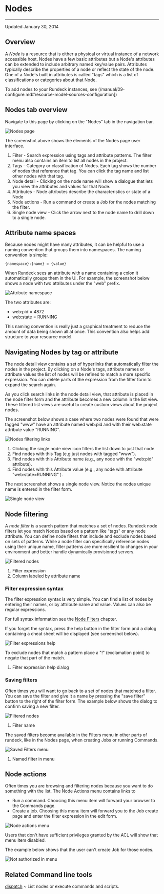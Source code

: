 # Nodes

---

Updated January 30, 2014

## Overview

A _Node_ is a resource that is either a physical or virtual instance
of a network accessible host.
Nodes have a few basic attributes but a Node's attributes can be
extended to include arbitrary named key/value pairs. Attributes typically
describe the properties of a node or reflect the state of the node.
One of a Node's built in attributes is called "tags" which is a list
of classifications or categories about that Node.

To add nodes to your Rundeck instances, see (/manual/09-configure.md#resource-model-sources-configuration])

## Nodes tab overview

Navigate to this page by clicking on the "Nodes" tab in the navigation
bar.

![Nodes page](~@assets/img/fig0204-a.png)

The screenshot above shows the elements of the Nodes page user interface.

1. Filter - Search expression using tags and attribute patterns. The filter menu also contains an item to list all nodes in the project.
2. Tags - Category or classification of Nodes. Each tag shows the number of nodes that reference that tag. You can click the tag name and list other nodes with that tag.
3. Node detail - Clicking on the node name will show a dialogue that lets you view the attributes and values for that Node.
4. Attributes - Node attributes describe the characteristics or state of a Node
5. Node actions - Run a command or create a Job for the nodes matching the filter.
6. Single node view - Click the arrow next to the node name to drill down to a single node.

## Attribute name spaces

Because nodes might have many attributes, it can be helpful to use a naming convention that groups them into namespaces. The naming convention is simple:

    {namespace}:{name} = {value}

When Rundeck sees an attribute with a name containing a colon it automatically groups them in the UI. For example, the screenshot below shows a node with two attributes under the "web" prefix.

![Attribute namespace](~@assets/img/fig0204-h.png)

The two attributes are:

- web:pid = 4872
- web:state = RUNNING

This naming convention is really just a graphical treatment to reduce the amount of data being shown all at once. This convention also helps add structure to your resource model.

## Navigating Nodes by tag or attribute

The node detail view contains a set of hyperlinks that automatically filter
the nodes in the project.
By clicking on a Node's tags, attribute names or attribute values the list of nodes will be refined to match a more specific expression.
You can delete parts of the expression from the filter form to expand the search again.

As you click search links in the node detail view, that attribute is placed in the node filter form and the attribute becomes a new column in the list view.
These filtered list views are useful to create custom views about the project nodes.

The screenshot below shows a case where two nodes were found that were tagged "www" have an attribute named web:pid and with their web:state attribute value "RUNNING".

![Nodes filtering links](~@assets/img/fig0204-b.png)

1. Clicking the single node view icon filters the list down to just that node.
2. Find nodes with this Tag (e,g just nodes with tagged "www").
3. Find nodes with this Attribute name (e.g., any node with the "web:pid" attribute).
4. Find nodes with this Attribute value (e.g., any node with attribute "web:state=RUNNING" ).

The next screenshot shows a single node view. Notice the nodes unique name is entered in the filter form.

![Single node view](~@assets/img/fig0204-c1.png)

## Node filtering

A _node filter_ is a search pattern that matches a set of nodes.
Rundeck node filters let you match Nodes based on a pattern like "tags" or any node attribute. You can define node filters that include and exclude nodes based on sets of patterns. While a node filter can specifically reference nodes using their unique name, filter patterns are more resilient to changes in your environment and better handle dynamically provisioned servers.

![Filtered nodes](~@assets/img/fig0204-c.png)

1. Filter expression
2. Column labeled by attribute name

### Filter expression syntax

The filter expression syntax is very simple. You can find a list of nodes by entering their names, or by attribute name and value. Values can also be regular expressions.

For full syntax information see the [Node Filters](/manual/10-user.md) chapter.

If you forget the syntax, press the help button in the filter form and a dialog containing a cheat sheet will be displayed (see screenshot below).

![Filter expressions help](~@assets/img/fig0204-c2.png)

To exclude nodes that match a pattern place a "!" (exclamation point) to negate that part of the match.

1. Filter expression help dialog

### Saving filters

Often times you will want to go back to a set of nodes that matched a filter. You can save the filter and give it a name by pressing the "save filter" button to the right of the filter form.
The example below shows the dialog to confirm saving a new filter.

![Filtered nodes](~@assets/img/fig0204-d.png)

1. Filter name

The saved filters become available in the Filters menu in other parts of rundeck, like in the Nodes page, when creating Jobs or running Commands.

![Saved Filters menu](~@assets/img/fig0204-e.png)

1. Named filter in menu

## Node actions

Often times you are browsing and filtering nodes because you want to do something with the list. The Node Actions menu contains links to

- Run a command. Choosing this menu item will forward your browser to the Commands page.
- Create a job. Choosing this menu item will forward you to the Job create page and enter the filter expression in the edit form.

![Node actions menu](~@assets/img/fig0204-f.png)

Users that don't have sufficient privileges granted by the ACL will show that menu item disabled.

The example below shows that the user can't create Job for those nodes.

![Not authorized in menu](~@assets/img/fig0204-g.png)

## Related Command line tools

[dispatch](/manpages/man1/index.md)
~ List nodes or execute commands and scripts.
